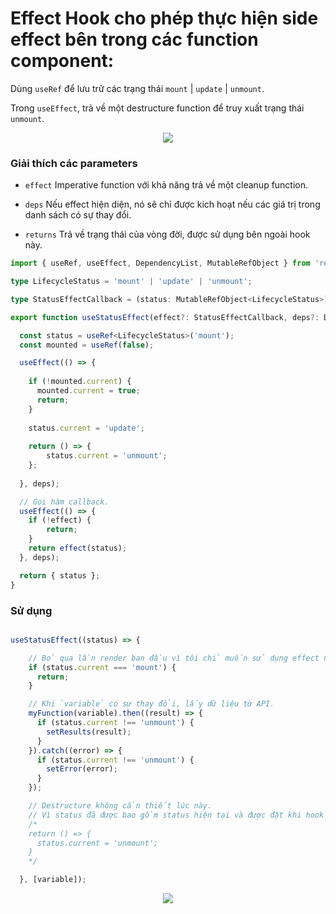 # Effect Hook cho phép thực hiện side effect bên trong các function component:

Dùng `useRef` để lưu trữ các trạng thái `mount` | `update` | `unmount`.

Trong `useEffect`, trả về một destructure function để truy xuất trạng thái `unmount`.

<div align="middle">
  <img src="https://i.imgur.com/NomR1lZ.jpg" />
</div>

### Giải thích các parameters

* `effect` Imperative function với khả năng trả về một cleanup function.

* `deps` Nếu effect hiện diện, nó sẽ chỉ được kích hoạt nếu các giá trị trong danh sách có sự thay đổi.

* `returns` Trả về trạng thái của vòng đời, được sử dụng bên ngoài hook này.

```typescript
import { useRef, useEffect, DependencyList, MutableRefObject } from 'react';

type LifecycleStatus = 'mount' | 'update' | 'unmount';

type StatusEffectCallback = (status: MutableRefObject<LifecycleStatus>) => void | (() => void);

export function useStatusEffect(effect?: StatusEffectCallback, deps?: DependencyList) {

  const status = useRef<LifecycleStatus>('mount');
  const mounted = useRef(false);

  useEffect(() => {
  
    if (!mounted.current) {
      mounted.current = true;
      return;
    }
    
    status.current = 'update';
    
    return () => { 
        status.current = 'unmount'; 
    };
    
  }, deps);

  // Gọi hàm callback.
  useEffect(() => {
    if (!effect) { 
        return; 
    }
    return effect(status);
  }, deps);

  return { status };
}
```
### Sử dụng
```typescript

useStatusEffect((status) => {

    // Bỏ qua lần render ban đầu vì tôi chỉ muốn sử dụng effect này khi `variable` có sự thay đổi.
    if (status.current === 'mount') {
      return;
    }

    // Khi `variable` có sự thay đổi, lấy dữ liệu từ API.
    myFunction(variable).then((result) => {
      if (status.current !== 'unmount') {
        setResults(result);
      }
    }).catch((error) => {
      if (status.current !== 'unmount') {
        setError(error);
      }
    });

    // Destructure không cần thiết lúc này.
    // Vì status đã được bao gồm status hiện tại và được đặt khi hook bị hủy.
    /* 
    return () => {
      status.current = 'unmount';
    }
    */

  }, [variable]);
```


<div align="middle">
  <img src="https://i.imgur.com/D9QRY5W.png" />
</div>
